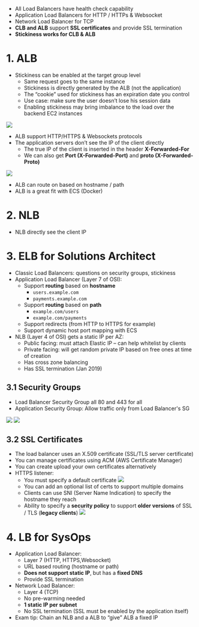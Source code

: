 -  All Load Balancers have health check capability
- Application Load Balancers for HTTP / HTTPs & Websocket
- Network Load Balancer for TCP
- **CLB and ALB** support **SSL certificates** and provide SSL termination
- **Stickiness works for CLB & ALB**



# 1. ALB

- Stickiness can be enabled at the target group level
  - Same request goes to the same instance
  - Stickiness is directly generated by the ALB (not the application)
  - The “cookie” used for stickiness has an expiration date you control
  - Use case: make sure the user doesn’t lose his session data
  - Enabling stickiness may bring imbalance to the load over the backend EC2 instances
  
![](https://i.loli.net/2019/08/20/YyhSITpow1LRCVa.png)

- ALB support HTTP/HTTPS & Websockets protocols
- The application servers don’t see the IP of the client directly
  - The true IP of the client is inserted in the header **X-Forwarded-For**
  - We can also get **Port (X-Forwarded-Port)** and **proto (X-Forwarded-Proto)**
  
![](https://i.loli.net/2019/08/20/7mPWhvyFa9Srtsb.png)

- ALB can route on based on hostname / path
- ALB is a great fit with ECS (Docker)

# 2. NLB
- NLB directly see the client IP

# 3. ELB for Solutions Architect
- Classic Load Balancers: questions on security groups, stickiness
- Application Load Balancer (Layer 7 of OSI):
  - Support **routing** based on **hostname**
    - `users.example.com `
    - `payments.example.com`
  - Support **routing** based on **path** 
    - `example.com/users `
    - `example.com/payments`
  - Support redirects (from HTTP to HTTPS for example)
  - Support dynamic host port mapping with ECS
- NLB (Layer 4 of OSI) gets a static IP per AZ:
  - Public facing: must attach Elastic IP – can help whitelist by clients
  - Private facing: will get random private IP based on free ones at time of creation
  - Has cross zone balancing
  - Has SSL termination (Jan 2019)
  
## 3.1 Security Groups
- Load Balancer Security Group all 80 and 443 for all
- Application Security Group: Allow traffic only from Load Balancer's SG

![](https://i.loli.net/2019/08/20/lDrYmJuT4pISALk.png)
![](https://i.loli.net/2019/08/20/SLTO1qsvBI7DFN4.png)

## 3.2 SSL Certificates

- The load balancer uses an X.509 certificate (SSL/TLS server certificate)
- You can manage certificates using ACM (AWS Certificate Manager)
- You can create upload your own certificates alternatively
- HTTPS listener:
  - You must specify a default certificate
    ![](https://i.loli.net/2019/08/20/mECSltvpfc8PFiJ.png)
  - You can add an optional list of certs to support multiple domains
  - Clients can use SNI (Server Name Indication) to specify the hostname they reach
  - Ability to specify a **security policy** to support **older versions** of SSL / TLS (**legacy clients**)
    ![](https://i.loli.net/2019/08/20/iVHgYafFIRtLCK2.png)



# 4. LB for SysOps

- Application Load Balancer:
  - Layer 7 (HTTP, HTTPS,Websocket)
  - URL based routing (hostname or path)
  - **Does not support static IP**, but has a **fixed DNS**
  - Provide SSL termination
- Network Load Balancer:
  - Layer 4 (TCP)
  - No pre-warming needed
  - **1 static IP per subnet**
  - No SSL termination (SSL must be enabled by the application itself)
- Exam tip: Chain an NLB and a ALB to “give” ALB a fixed IP






































































